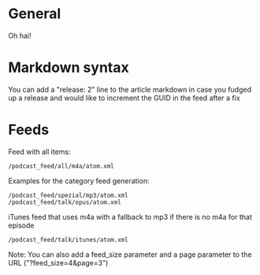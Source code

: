 # General

Oh hai!


# Markdown syntax
You can add a "release: 2" line to the article markdown in case you 
fudged up a release and would like to increment the GUID in the feed after a fix

# Feeds
Feed with all items:

    /podcast_feed/all/m4a/atom.xml

Examples for the category feed generation:

    /podcast_feed/spezial/mp3/atom.xml
    /podcast_feed/talk/opus/atom.xml

iTunes feed that uses m4a with a fallback to mp3 if there is no m4a for that episode

    /podcast_feed/talk/itunes/atom.xml

Note: You can also add a feed_size parameter and a page parameter to the URL ("?feed_size=4&page=3")
